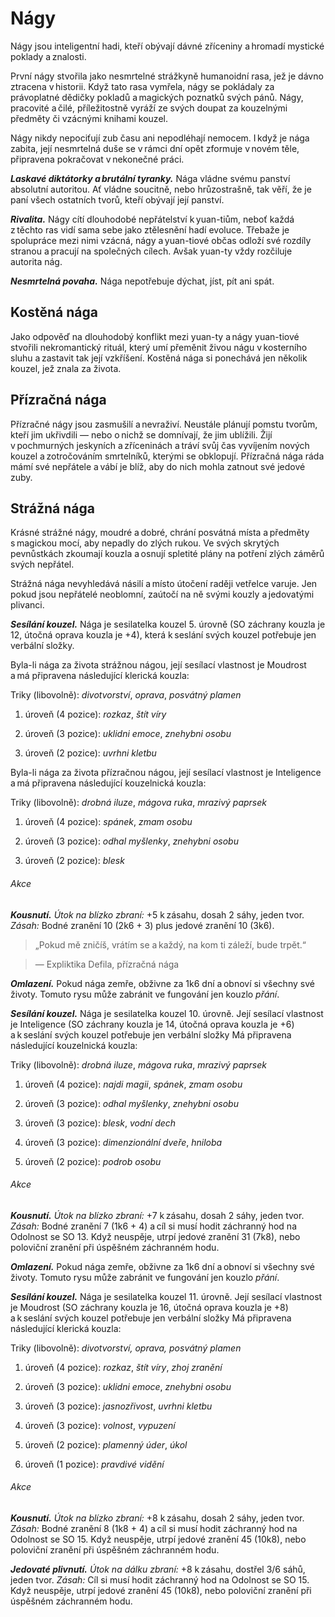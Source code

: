 # Nágy
  
Nágy jsou inteligentní hadi, kteří obývají dávné zříceniny a hromadí mystické poklady a znalosti.
  
První nágy stvořila jako nesmrtelné strážkyně humanoidní rasa, jež je dávno ztracena v historii. Když tato rasa vymřela, nágy se pokládaly za právoplatné dědičky pokladů a magických poznatků svých pánů. Nágy, pracovité a čilé, příležitostně vyráží ze svých doupat za kouzelnými předměty či vzácnými knihami kouzel.
  
Nágy nikdy nepociťují zub času ani nepodléhají nemocem. I když je nága zabita, její nesmrtelná duše se v rámci dní opět zformuje v novém těle, připravena pokračovat v nekonečné práci.
  
***Laskavé diktátorky a brutální tyranky.*** Nága vládne svému panství absolutní autoritou. Ať vládne soucitně, nebo hrůzostrašně, tak věří, že je paní všech ostatních tvorů, kteří obývají její panství.
  
***Rivalita.*** Nágy cítí dlouhodobé nepřátelství k yuan-tiům, neboť každá z těchto ras vidí sama sebe jako ztělesnění hadí evoluce. Třebaže je spolupráce mezi nimi vzácná, nágy a yuan-tiové občas odloží své rozdíly stranou a pracují na společných cílech. Avšak yuan-ty vždy rozčiluje autorita nág.
  
***Nesmrtelná povaha.*** Nága nepotřebuje dýchat, jíst, pít ani spát.
  
## Kostěná nága
  
Jako odpověď na dlouhodobý konflikt mezi yuan-ty a nágy yuan-tiové stvořili nekromantický rituál, který umí přeměnit živou nágu v kosterního sluhu a zastavit tak její vzkříšení. Kostěná nága si ponechává jen několik kouzel, jež znala za života.
  
## Přízračná nága
  
Přízračné nágy jsou zasmušilí a nevraživí. Neustále plánují pomstu tvorům, kteří jim ukřivdili — nebo o nichž se domnívají, že jim ublížili. Žijí v pochmurných jeskyních a zříceninách a tráví svůj čas vyvíjením nových kouzel a zotročováním smrtelníků, kterými se obklopují. Přízračná nága ráda mámí své nepřátele a vábí je blíž, aby do nich mohla zatnout své jedové zuby.
  
## Strážná nága
  
Krásné strážné nágy, moudré a dobré, chrání posvátná místa a předměty s magickou mocí, aby nepadly do zlých rukou. Ve svých skrytých pevnůstkách zkoumají kouzla a osnují spletité plány na potření zlých záměrů svých nepřátel.
  
Strážná nága nevyhledává násilí a místo útočení raději vetřelce varuje. Jen pokud jsou nepřátelé neoblomní, zaútočí na ně svými kouzly a jedovatými plivanci.

<Monster 
    title="Kostěná nága"
    subtitle="Velký nemrtvý, zákonné zlo"
    armor-class="15 (přirozená zbroj)"
    hit-points="58 (9k10 + 9)"
    speed="6 sáhů"
    str="15 (+2)"
    dex="16 (+3)"
    con="12 (+1)"
    int="15 (+2)"
    wis="15 (+2)"
    cha="16 (+3)"
    saving-throws=""
    skills=""
    damage-vulnerabilities=""
    damage-resistances=""
    damage-immunities="jedová"
    condition-immunities="otrávená, paralyzovaná, únava, zmámená"
    senses="vidění ve tmě 12 sáhů, pasivní Vnímání 12"
    languages="obecná řeč plus jeden další jazyk"
    challenge="4 (1 100 ZK)"
    >

***Sesílání kouzel.*** Nága je sesilatelka kouzel 5. úrovně (SO záchrany kouzla je 12, útočná oprava kouzla je +4), která k seslání svých kouzel potřebuje jen verbální složky.
  
Byla-li nága za života strážnou nágou, její sesílací vlastnost je Moudrost a má připravena následující klerická kouzla:
  
Triky (libovolně): *divotvorství*, *oprava*, *posvátný plamen*
  
1. úroveň (4 pozice): *rozkaz*, *štít víry*
  
2. úroveň (3 pozice): *uklidni emoce*, *znehybni osobu*
  
3. úroveň (2 pozice): *uvrhni kletbu*
  
Byla-li nága za života přízračnou nágou, její sesílací vlastnost je Inteligence a má připravena následující kouzelnická kouzla:
  
Triky (libovolně): *drobná iluze*, *mágova ruka*, *mrazivý paprsek*
  
1. úroveň (4 pozice): *spánek*, *zmam osobu*
  
2. úroveň (3 pozice): *odhal myšlenky*, *znehybni osobu*
  
3. úroveň (2 pozice): *blesk*
  
###### Akce
  
***Kousnutí.*** *Útok na blízko zbraní:* +5 k zásahu, dosah 2 sáhy, jeden tvor. *Zásah:* Bodné zranění 10 (2k6 + 3) plus jedové zranění 10 (3k6).

</Monster>  
  
> „Pokud mě zničíš, vrátím se a každý, na kom ti záleží, bude trpět.“
  
> — Expliktika Defila, přízračná nága
  
<Monster 
    title="Přízračná nága"
    subtitle="Velká obluda, chaotické zlo"
    armor-class="15 (přirozená zbroj)"
    hit-points="75 (10k10 + 20)"
    speed="8 sáhů"
    str="18 (+4)"
    dex="17 (+3)"
    con="14 (+2)"
    int="16 (+3)"
    wis="15 (+2)"
    cha="16 (+3)"
    saving-throws="Obr +6, Odl +5, Mdr +5, Cha +6"
    skills=""
    damage-vulnerabilities=""
    damage-resistances=""
    damage-immunities="jedová"
    condition-immunities="otrávená, zmámená"
    senses="vidění ve tmě 12 sáhů, pasivní Vnímání 12"
    languages="démonština, obecná řeč"
    challenge="8 (3 900 ZK)"
    >

***Omlazení.*** Pokud nága zemře, obživne za 1k6 dní a obnoví si všechny své životy. Tomuto rysu může zabránit ve fungování jen kouzlo *přání*.
  
***Sesílání kouzel.*** Nága je sesilatelka kouzel 10. úrovně. Její sesílací vlastnost je Inteligence (SO záchrany kouzla je 14, útočná oprava kouzla je +6) a k seslání svých kouzel potřebuje jen verbální složky Má připravena následující kouzelnická kouzla:
  
Triky (libovolně): *drobná iluze*, *mágova ruka*, *mrazivý paprsek*
  
1. úroveň (4 pozice): *najdi magii*, *spánek*, *zmam osobu*
  
2. úroveň (3 pozice): *odhal myšlenky*, *znehybni osobu*
  
3. úroveň (3 pozice): *blesk*, *vodní dech*
  
4. úroveň (3 pozice): *dimenzionální dveře*, *hniloba*
  
5. úroveň (2 pozice): *podrob osobu*
  
###### Akce
  
***Kousnutí.*** *Útok na blízko zbraní:* +7 k zásahu, dosah 2 sáhy, jeden tvor. *Zásah:* Bodné zranění 7 (1k6 + 4) a cíl si musí hodit záchranný hod na Odolnost se SO 13. Když neuspěje, utrpí jedové zranění 31 (7k8), nebo poloviční zranění při úspěšném záchranném hodu.

</Monster>

<Monster 
    title="Strážná nága"
    subtitle="Velká obluda, zákonné dobro"
    armor-class="18 (přirozená zbroj)"
    hit-points="127 (15k10 + 45)"
    speed="8 sáhů"
    str="19 (+4)"
    dex="18 (+4)"
    con="16 (+3)"
    int="16 (+3)"
    wis="19 (+4)"
    cha="18 (+4)"
    saving-throws="Obr +8, Odl +7, Int +7, Mdr +8, Cha +8"
    skills=""
    damage-vulnerabilities=""
    damage-resistances=""
    damage-immunities="jedová"
    condition-immunities="otrávená, zmámená"
    senses="vidění ve tmě 12 sáhů, pasivní Vnímání 14"
    languages="nebesština, obecná řeč"
    challenge="10 (5 900 ZK)"
    >
 
***Omlazení.*** Pokud nága zemře, obživne za 1k6 dní a obnoví si všechny své životy. Tomuto rysu může zabránit ve fungování jen kouzlo *přání*.
  
***Sesílání kouzel.*** Nága je sesilatelka kouzel 11. úrovně. Její sesílací vlastnost je Moudrost (SO záchrany kouzla je 16, útočná oprava kouzla je +8) a k seslání svých kouzel potřebuje jen verbální složky Má připravena následující klerická kouzla:
  
Triky (libovolně): *divotvorství, oprava, posvátný plamen*
  
1. úroveň (4 pozice): *rozkaz*, *štít víry*, *zhoj zranění*
  
2. úroveň (3 pozice): *uklidni emoce*, *znehybni osobu*
  
3. úroveň (3 pozice): *jasnozřivost*, *uvrhni kletbu*
  
4. úroveň (3 pozice): *volnost*, *vypuzení*
  
5. úroveň (2 pozice): *plamenný úder*, *úkol*
  
6. úroveň (1 pozice): *pravdivé vidění*
  
###### Akce
  
***Kousnutí.*** *Útok na blízko zbraní:* +8 k zásahu, dosah 2 sáhy, jeden tvor. *Zásah:* Bodné zranění 8 (1k8 + 4) a cíl si musí hodit záchranný hod na Odolnost se SO 15. Když neuspěje, utrpí jedové zranění 45 (10k8), nebo poloviční zranění při úspěšném záchranném hodu.
  
***Jedovaté plivnutí.*** *Útok na dálku zbraní:* +8 k zásahu, dostřel 3/6 sáhů, jeden tvor. *Zásah:* Cíl si musí hodit záchranný hod na Odolnost se SO 15. Když neuspěje, utrpí jedové zranění 45 (10k8), nebo poloviční zranění při úspěšném záchranném hodu.

</Monster> 
